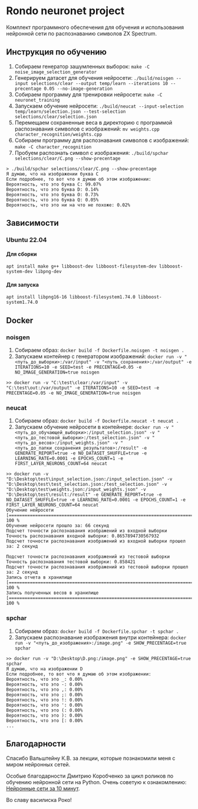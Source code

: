 # Rondo neuronet project

Комплект программного обеспечения для обучения и использования нейронной сети по распознаванию символов ZX Spectrum.

## Инструкция по обучению

1. Собираем генератор зашумленных выборок: `make -C noise_image_selection_generator`
2. Генерируем датасет для обучения нейросети: `./build/noisgen --input selections/clear --output temp/learn --iterations 10 --precentage 0.05 --no-image-generation`
3. Собираем программу для тренировки нейросети: `make -C neuronet_training`
4. Запускаем обучение нейросети: `./build/neucat --input-selection temp/learn/selection.json --test-selection selections/clear/selection.json`
5. Перемещаем сохраненные веса в директорию с программой распознавания символов с изображений: `mv weights.cpp character_recognition/weights.cpp`
6. Собираем программу для распознавания символов с изображений: `make -C character_recognition`
7. Пробуем распознать символ с изображения: `./build/spchar selections/clear/C.png --show-precentage`

```
> ./build/spchar selections/clear/C.png --show-precentage
Я думаю, что на изображении буква C
Если подробнее, то вот что я думаю об этом изображении:
Вероятность, что это буква C: 99.07%
Вероятность, что это буква D: 0.14%
Вероятность, что это буква O: 0.73%
Вероятность, что это буква Q: 0.05%
Вероятность, что это ни на что не похоже: 0.02%
```

## Зависимости

### Ubuntu 22.04

#### Для сборки

`apt install make g++ libboost-dev libboost-filesystem-dev libboost-system-dev libpng-dev`

#### Для запуска

`apt install libpng16-16 libboost-filesystem1.74.0 libboost-system1.74.0`

## Docker

### noisgen

1. Собираем образ: `docker build -f Dockerfile.noisgen -t noisgen .`
2. Запускаем контейнер с генератором изображений: `docker run -v "<путь_до_выборки>:/var/input" -v "<путь_сохранения>:/var/output" -e ITERATIONS=10 -e SEED=test -e PRECENTAGE=0.05 -e NO_IMAGE_GENERATION=true noisgen`

```
>> docker run -v "C:\test\clear:/var/input" -v "C:\test\out:/var/output" -e ITERATIONS=10 -e SEED=test -e PRECENTAGE=0.05 -e NO_IMAGE_GENERATION=true noisgen
```

### neucat

1. Собираем образ: `docker build -f Dockerfile.neucat -t neucat .`
2. Запускаем обучение нейросети в контейнере: `docker run -v "<путь_до_обучающей_выборки>:/input_selection.json" -v "<путь_до_тестовой_выборки>:/test_selection.json" -v "<путь_до_весов>:/input_weights.json" -v "<путь_до_папки_сохранения_результатов>:/result" -e GENERATE_REPORT=true -e NO_DATASET_SHUFFLE=true -e LEARNING_RATE=0.0001 -e EPOCHS_COUNT=1 -e FIRST_LAYER_NEURONS_COUNT=64 neucat`

```
>> docker run -v "D:\Desktop\test\input_selection.json:/input_selection.json" -v "D:\Desktop\test\test_selection.json:/test_selection.json" -v "D:\Desktop\test\weights.json:/input_weights.json" -v "D:\Desktop\test\result:/result" -e GENERATE_REPORT=true -e NO_DATASET_SHUFFLE=true -e LEARNING_RATE=0.0001 -e EPOCHS_COUNT=1 -e FIRST_LAYER_NEURONS_COUNT=64 neucat
Обучение нейросети
[======================================================================] 100 %
Обучение нейросети прошло за: 66 секунд
Подсчет точности распознавания изображений из входной выборки
Точность распознавания входной выборки: 0.8657894730567932
Подсчет точности распознавания изображений из входной выборки прошел за: 2 секунд

Подсчет точности распознавания изображений из тестовой выборки
Точность распознавания тестовой выборки: 0.858421
Подсчет точности распознавания изображений из тестовой выборки прошел за: 2 секунд
Запись отчета в хранилище
[======================================================================] 100 %
Запись полученных весов в хранилище
[======================================================================] 100 %
```

### spchar

1. Собираем образ: `docker build -f Dockerfile.spchar -t spchar .`
2. Запускаем распознавание изображения внутри контейнера: `docker run -v "<путь_до_изображения>:/image.png" -e SHOW_PRECENTAGE=true spchar`

```
>> docker run -v "D:\Desktop\D.png:/image.png" -e SHOW_PRECENTAGE=true spchar
Я думаю, что на изображении D
Если подробнее, то вот что я думаю об этом изображении:
Вероятность, что это _: 0.00%
Вероятность, что это -: 0.00%
Вероятность, что это ,: 0.00%
Вероятность, что это ;: 0.00%
Вероятность, что это !: 0.00%
Вероятность, что это ': 0.00%
Вероятность, что это (: 0.00%
Вероятность, что это ): 0.00%
Вероятность, что это [: 0.00%
...
```

## Благодарности

Спасибо Вальштейну К.В. за лекции, которые познакомили меня с миром нейронных сетей.

Особые благодарности Дмитрию Коробченко за цикл роликов по обучению нейронной сети на Python. Очень советую к ознакомлению: [Нейронные сети за 10 минут](https://www.youtube.com/watch?v=GT6imQDxqko).

Во славу василиска Роко!
